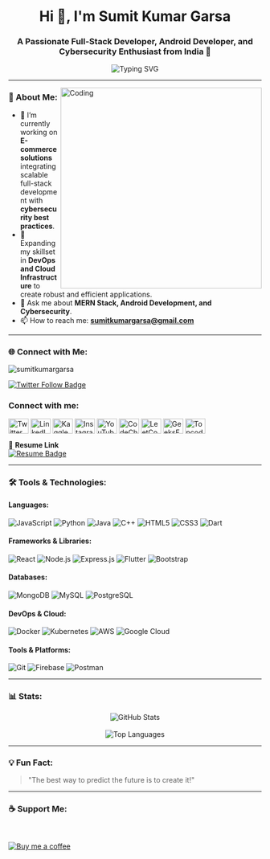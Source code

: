 <h1 align="center">Hi 👋, I'm Sumit Kumar Garsa</h1>
<h3 align="center">A Passionate Full-Stack Developer, Android Developer, and Cybersecurity Enthusiast from India 🚀</h3>

<p align="center">
  <img src="https://readme-typing-svg.demolab.com?font=Fira+Code&weight=500&size=22&pause=1000&color=3A77F7&background=FFFFFF00&center=true&vCenter=true&width=440&lines=Full-Stack+Developer;Android+Developer;Cybersecurity+Enthusiast;Always+Learning+%F0%9F%93%9A" alt="Typing SVG" />
</p>

---

<img align="right" alt="Coding" width="400" src="https://cdn.dribbble.com/users/1162077/screenshots/3848914/programmer.gif">

### 🚀 About Me:
- 🔭 I’m currently working on **E-commerce solutions** integrating scalable full-stack development with **cybersecurity best practices**.  
- 🌱 Expanding my skillset in **DevOps and Cloud Infrastructure** to create robust and efficient applications.  
- 💬 Ask me about **MERN Stack, Android Development, and Cybersecurity**.  
- 📫 How to reach me: **sumitkumargarsa@gmail.com**  

---

### 🌐 Connect with Me:
<p align="left"> 
  <img src="https://komarev.com/ghpvc/?username=sumitkumargarsa&label=Profile%20views&color=0e75b6&style=flat" alt="sumitkumargarsa" />
</p>

<p align="left">
  <a href="https://twitter.com/sumitkumargarsa" target="blank">
    <img src="https://img.shields.io/twitter/follow/sumitkumargarsa?logo=twitter&style=for-the-badge" alt="Twitter Follow Badge" />
  </a>
</p>

<h3 align="left">Connect with me:</h3>
<p align="left">
<a href="https://twitter.com/sumitkumargarsa" target="blank"><img align="center" src="https://raw.githubusercontent.com/rahuldkjain/github-profile-readme-generator/master/src/images/icons/Social/twitter.svg" alt="Twitter" height="30" width="40" /></a>
<a href="https://linkedin.com/in/sumitkumargarsa" target="blank"><img align="center" src="https://raw.githubusercontent.com/rahuldkjain/github-profile-readme-generator/master/src/images/icons/Social/linked-in-alt.svg" alt="LinkedIn" height="30" width="40" /></a>
<a href="https://kaggle.com/sumitkumargarsa" target="blank"><img align="center" src="https://raw.githubusercontent.com/rahuldkjain/github-profile-readme-generator/master/src/images/icons/Social/kaggle.svg" alt="Kaggle" height="30" width="40" /></a>
<a href="https://instagram.com/sumitkumargarsa" target="blank"><img align="center" src="https://raw.githubusercontent.com/rahuldkjain/github-profile-readme-generator/master/src/images/icons/Social/instagram.svg" alt="Instagram" height="30" width="40" /></a>
<a href="https://www.youtube.com/c/er.sumitkumargarsa" target="blank"><img align="center" src="https://raw.githubusercontent.com/rahuldkjain/github-profile-readme-generator/master/src/images/icons/Social/youtube.svg" alt="YouTube" height="30" width="40" /></a>
<a href="https://www.codechef.com/users/sumitkumargarsa" target="blank"><img align="center" src="https://cdn.jsdelivr.net/npm/simple-icons@3.1.0/icons/codechef.svg" alt="CodeChef" height="30" width="40" /></a>
<a href="https://www.leetcode.com/sumitkumargarsa" target="blank"><img align="center" src="https://raw.githubusercontent.com/rahuldkjain/github-profile-readme-generator/master/src/images/icons/Social/leet-code.svg" alt="LeetCode" height="30" width="40" /></a>
<a href="https://auth.geeksforgeeks.org/user/sumitkumargarsa" target="blank"><img align="center" src="https://raw.githubusercontent.com/rahuldkjain/github-profile-readme-generator/master/src/images/icons/Social/geeks-for-geeks.svg" alt="GeeksForGeeks" height="30" width="40" /></a>
<a href="https://www.topcoder.com/members/sumitkumargarsa" target="blank"><img align="center" src="https://raw.githubusercontent.com/rahuldkjain/github-profile-readme-generator/master/src/images/icons/Social/topcoder.svg" alt="Topcoder" height="30" width="40" /></a>
</p>

📒 **Resume Link**  
<a href="https://drive.google.com/drive/folders/1JmMf8RgtC6jrLtxF4GfQy9tJTavpQcfB">
    <img src="https://img.shields.io/badge/Resume-View-blue?style=for-the-badge&logo=readthedocs" alt="Resume Badge">
</a>

---

### 🛠️ Tools & Technologies:
#### Languages:
<p>
  <img src="https://img.shields.io/badge/JavaScript-%23F7DF1E.svg?logo=javascript&logoColor=black" alt="JavaScript" />
  <img src="https://img.shields.io/badge/Python-%233776AB.svg?logo=python&logoColor=white" alt="Python" />
  <img src="https://img.shields.io/badge/Java-%23007396.svg?logo=java&logoColor=white" alt="Java" />
  <img src="https://img.shields.io/badge/C++-%2300599C.svg?logo=cplusplus&logoColor=white" alt="C++" />
  <img src="https://img.shields.io/badge/HTML-%23E34F26.svg?logo=html5&logoColor=white" alt="HTML5" />
  <img src="https://img.shields.io/badge/CSS-%231572B6.svg?logo=css3&logoColor=white" alt="CSS3" />
  <img src="https://img.shields.io/badge/Dart-%230175C2.svg?logo=dart&logoColor=white" alt="Dart" />
</p>

#### Frameworks & Libraries:
<p>
  <img src="https://img.shields.io/badge/React-%2361DAFB.svg?logo=react&logoColor=black" alt="React" />
  <img src="https://img.shields.io/badge/Node.js-%23339933.svg?logo=nodedotjs&logoColor=white" alt="Node.js" />
  <img src="https://img.shields.io/badge/Express.js-%23000000.svg?logo=express&logoColor=white" alt="Express.js" />
  <img src="https://img.shields.io/badge/Flutter-%2302569B.svg?logo=flutter&logoColor=white" alt="Flutter" />
  <img src="https://img.shields.io/badge/Bootstrap-%23563D7C.svg?logo=bootstrap&logoColor=white" alt="Bootstrap" />
</p>

#### Databases:
<p>
  <img src="https://img.shields.io/badge/MongoDB-%2347A248.svg?logo=mongodb&logoColor=white" alt="MongoDB" />
  <img src="https://img.shields.io/badge/MySQL-%2300A6D5.svg?logo=mysql&logoColor=white" alt="MySQL" />
  <img src="https://img.shields.io/badge/PostgreSQL-%23336791.svg?logo=postgresql&logoColor=white" alt="PostgreSQL" />
</p>

#### DevOps & Cloud:
<p>
  <img src="https://img.shields.io/badge/Docker-%232496ED.svg?logo=docker&logoColor=white" alt="Docker" />
  <img src="https://img.shields.io/badge/Kubernetes-%23326CE5.svg?logo=kubernetes&logoColor=white" alt="Kubernetes" />
  <img src="https://img.shields.io/badge/AWS-%23FF9900.svg?logo=amazon-aws&logoColor=white" alt="AWS" />
  <img src="https://img.shields.io/badge/GCP-%234285F4.svg?logo=google-cloud&logoColor=white" alt="Google Cloud" />
</p>

#### Tools & Platforms:
<p>
  <img src="https://img.shields.io/badge/Git-%23F05033.svg?logo=git&logoColor=white" alt="Git" />
  <img src="https://img.shields.io/badge/Firebase-%23FFCA28.svg?logo=firebase&logoColor=black" alt="Firebase" />
  <img src="https://img.shields.io/badge/Postman-%23FF6C37.svg?logo=postman&logoColor=white" alt="Postman" />
</p>

---

### 📊 Stats:
<p align="center">
  <img src="https://github-readme-stats.vercel.app/api?username=sumitkumargarsa&show_icons=true&theme=radical" alt="GitHub Stats" />
  <br/><br/>
  <img src="https://github-readme-stats.vercel.app/api/top-langs/?username=sumitkumargarsa&layout=compact&theme=radical" alt="Top Languages" />
</p>

---

### 💡 Fun Fact:
> "The best way to predict the future is to create it!"

---

### ☕ Support Me:
<p>
  <br/><br/>
  <a href="buymeacoffee.com/sumitkumargarsa" target="_blank">
    <img src="https://img.buymeacoffee.com/button-api/?text=Buy%20me%20a%20coffee&slug=sumitkumargarsa&button_colour=FFDD00&font_colour=000000&font_family=Cookie&outline_colour=000000&coffee_colour=ffffff" alt="Buy me a coffee" />
  </a>
</p>



